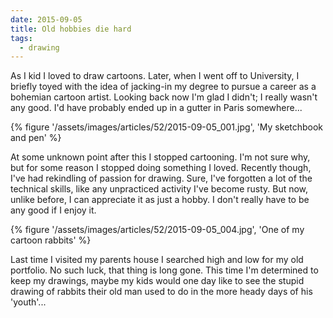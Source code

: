 ```yaml
---
date: 2015-09-05
title: Old hobbies die hard
tags:
  - drawing
---
```

As I kid I loved to draw cartoons. Later, when I went off to University, I briefly toyed with the idea of jacking-in my degree to pursue a career as a bohemian cartoon artist. Looking back now I'm glad I didn't; I really wasn't any good. I'd have probably ended up in a gutter in Paris somewhere...

{% figure '/assets/images/articles/52/2015-09-05_001.jpg', 'My sketchbook and pen' %}

At some unknown point after this I stopped cartooning. I'm not sure why, but for some reason I stopped doing something I loved. Recently though, I've had rekindling of passion for drawing. Sure, I've forgotten a lot of the technical skills, like any unpracticed activity I've become rusty. But now, unlike before, I can appreciate it as just a hobby. I don't really have to be any good if I enjoy it.

{% figure '/assets/images/articles/52/2015-09-05_004.jpg', 'One of my cartoon rabbits' %}

Last time I visited my parents house I searched high and low for my old portfolio. No such luck, that thing is long gone. This time I'm determined to keep my drawings, maybe my kids would one day like to see the stupid drawing of rabbits their old man used to do in the more heady days of his 'youth'...
